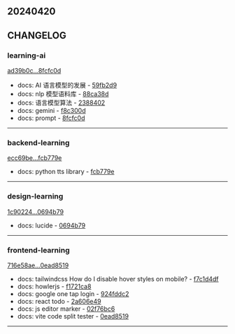 ## 20240420

## CHANGELOG

### learning-ai

[ad39b0c...8fcfc0d](https://github.com/zhbhun/learning-ai/compare/ad39b0c...8fcfc0d)

* docs: AI 语言模型的发展 - [59fb2d9](https://github.com/zhbhun/learning-ai/commit/59fb2d98c3ca2d93a4b05d13c70963f20af14073)
* docs: nlp 模型语料库 - [88ca38d](https://github.com/zhbhun/learning-ai/commit/88ca38d281fb794739ffc61b8c1252931eedb950)
* docs: 语言模型算法 - [2388402](https://github.com/zhbhun/learning-ai/commit/23884020fa17a5df151e0a1aefab0254b757392a)
* docs: gemini - [f8c300d](https://github.com/zhbhun/learning-ai/commit/f8c300d61bec1f968731baba3cfa971ebd97bc69)
* docs: prompt - [8fcfc0d](https://github.com/zhbhun/learning-ai/commit/8fcfc0d41d1679d70eed614d0176c4dac32a50a9)

---

### backend-learning

[ecc69be...fcb779e](https://github.com/zhbhun/backend-learning/compare/ecc69be...fcb779e)

* docs: python tts library - [fcb779e](https://github.com/zhbhun/backend-learning/commit/fcb779ed906a5d5563e51b5e5fd478aec67b2026)

---

### design-learning

[1c90224...0694b79](https://github.com/zhbhun/design-learning/compare/1c90224...0694b79)

* docs: lucide - [0694b79](https://github.com/zhbhun/design-learning/commit/0694b797a884d2b1ca164b8e833801aa597f0af3)

---

### frontend-learning

[716e58ae...0ead8519](https://github.com/zhbhun/frontend-learning/compare/716e58ae...0ead8519)

* docs: tailwindcss How do I disable hover styles on mobile? - [f7c1d4df](https://github.com/zhbhun/frontend-learning/commit/f7c1d4df218c9b11a154343110ffdad27214d1af)
* docs: howlerjs - [f1721ca8](https://github.com/zhbhun/frontend-learning/commit/f1721ca801dfbf4259f2ad1e54a89b67cb429741)
* docs: google one tap login - [924fddc2](https://github.com/zhbhun/frontend-learning/commit/924fddc2df26d2aa416f175e86847084fe8eb95e)
* docs: react todo - [2a606e49](https://github.com/zhbhun/frontend-learning/commit/2a606e49e42921f5ea2eb4b42bb510676ce1dda9)
* docs: js editor marker - [02f76bc6](https://github.com/zhbhun/frontend-learning/commit/02f76bc6b3fccf94c5bf938b2052e1e4f921d11d)
* docs: vite code split tester - [0ead8519](https://github.com/zhbhun/frontend-learning/commit/0ead8519226d0a6d5bb46bfa52ad562f177e7f59)

---


